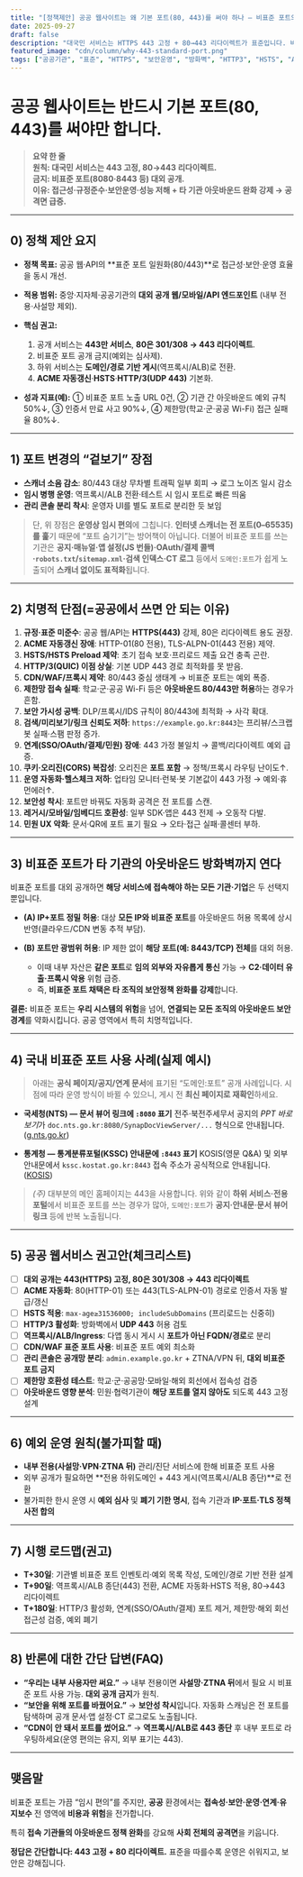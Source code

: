 ```yaml
---
title: "[정책제안] 공공 웹사이트는 왜 기본 포트(80, 443)를 써야 하나 — 비표준 포트의 숨은 비용과 위험"
date: 2025-09-27
draft: false
description: "대국민 서비스는 HTTPS 443 고정 + 80→443 리다이렉트가 표준입니다. 비표준 포트(8080, 8443 등)를 대외 공개에 쓰면 접근성·규정준수·보안운영·성능이 무너지고, 접속 기관들의 아웃바운드 방화벽까지 열게 만들어 공격면을 확장합니다."
featured_image: "cdn/column/why-443-standard-port.png"
tags: ["공공기관", "표준", "HTTPS", "보안운영", "방화벽", "HTTP3", "HSTS", "ACME"]
---
```


# 공공 웹사이트는 반드시 기본 포트(80, 443)를 써야만 합니다.

> **요약 한 줄**  
> **원칙: 대국민 서비스는 443 고정, 80→443 리다이렉트.**  
> **금지: 비표준 포트(8080·8443 등) 대외 공개.**  
> **이유: 접근성·규정준수·보안운영·성능 저해 + 타 기관 아웃바운드 완화 강제 → 공격면 급증.**  

---

## 0) 정책 제안 요지

* **정책 목표:** 공공 웹·API의 **표준 포트 일원화(80/443)**로 접근성·보안·운영 효율을 동시 개선.
* **적용 범위:** 중앙·지자체·공공기관의 **대외 공개 웹/모바일/API 엔드포인트** (내부 전용·사설망 제외).
* **핵심 권고:**

  1. 공개 서비스는 **443만 서비스**, **80은 301/308 → 443 리다이렉트**.
  2. 비표준 포트 공개 금지(예외는 심사제).
  3. 하위 서비스는 **도메인/경로 기반 게시**(역프록시/ALB)로 전환.
  4. **ACME 자동갱신**·**HSTS**·**HTTP/3(UDP 443)** 기본화.
* **성과 지표(예):** ① 비표준 포트 노출 URL 0건, ② 기관 간 아웃바운드 예외 규칙 50%↓, ③ 인증서 만료 사고 90%↓, ④ 제한망(학교·군·공공 Wi-Fi) 접근 실패율 80%↓.

---

## 1) 포트 변경의 “겉보기” 장점

* **스캐너 소음 감소**: 80/443 대상 무차별 트래픽 일부 회피 → 로그 노이즈 일시 감소
* **임시 병행 운영**: 역프록시/ALB 전환·테스트 시 임시 포트로 빠른 띄움
* **관리 콘솔 분리 착시**: 운영자 UI를 별도 포트로 분리한 듯 보임

> 단, 위 장점은 **운영상 임시 편의**에 그칩니다. **인터넷 스캐너는 전 포트(0–65535)를 훑**기 때문에 “포트 숨기기”는 방어책이 아닙니다.
> 더불어 비표준 포트를 쓰는 기관은 **공지·매뉴얼·앱 설정(JS 번들)·OAuth/결제 콜백·`robots.txt`/`sitemap.xml`·검색 인덱스·CT 로그** 등에서 `도메인:포트`가 쉽게 노출되어 **스캐너 없이도 표적화**됩니다.

---

## 2) 치명적 단점(=공공에서 쓰면 안 되는 이유)

1. **규정·표준 미준수**: 공공 웹/API는 **HTTPS(443)** 강제, 80은 리다이렉트 용도 권장.
2. **ACME 자동갱신 장애**: HTTP-01(80 전용), TLS-ALPN-01(443 전용) 제약.
3. **HSTS/HSTS Preload 제약**: 초기 접속 보호·프리로드 제출 요건 충족 곤란.
4. **HTTP/3(QUIC) 이점 상실**: 기본 UDP 443 경로 최적화를 못 받음.
5. **CDN/WAF/프록시 제약**: 80/443 중심 생태계 → 비표준 포트는 예외 폭증.
6. **제한망 접속 실패**: 학교·군·공공 Wi-Fi 등은 **아웃바운드 80/443만 허용**하는 경우가 흔함.
7. **보안 가시성 공백**: DLP/프록시/IDS 규칙이 80/443에 최적화 → 사각 확대.
8. **검색/미리보기/링크 신뢰도 저하**: `https://example.go.kr:8443`는 프리뷰/스크랩봇 실패·스팸 판정 증가.
9. **연계(SSO/OAuth/결제/민원) 장애**: 443 가정 불일치 → 콜백/리다이렉트 예외 급증.
10. **쿠키·오리진(CORS) 복잡성**: 오리진은 **포트 포함** → 정책/프록시 라우팅 난이도↑.
11. **운영 자동화·헬스체크 저하**: 업타임 모니터·런북·봇 기본값이 443 가정 → 예외·휴먼에러↑.
12. **보안성 착시**: 포트만 바꿔도 자동화 공격은 전 포트를 스캔.
13. **레거시/모바일/임베디드 호환성**: 일부 SDK·앱은 443 전제 → 오동작 다발.
14. **민원 UX 악화**: 문서·QR에 포트 표기 필요 → 오타·접근 실패·콜센터 부하.

---

## 3) 비표준 포트가 **타 기관의 아웃바운드 방화벽**까지 연다

비표준 포트를 대외 공개하면 **해당 서비스에 접속해야 하는 모든 기관·기업**은 두 선택지뿐입니다.

* **(A) IP+포트 정밀 허용**: 대상 **모든 IP와 비표준 포트**를 아웃바운드 허용 목록에 상시 반영(클라우드/CDN 변동 추적 부담).
* **(B) 포트만 광범위 허용**: IP 제한 없이 **해당 포트(예: 8443/TCP) 전체**를 대외 허용.

  * 이때 내부 자산은 **같은 포트**로 **임의 외부와 자유롭게 통신** 가능 → **C2·데이터 유출·프록시 악용** 위험 급증.
  * 즉, **비표준 포트 채택은 타 조직의 보안정책 완화를 강제**합니다.

**결론:** 비표준 포트는 **우리 시스템의 위험**을 넘어, **연결되는 모든 조직의 아웃바운드 보안 경계**를 약화시킵니다. 공공 영역에서 특히 치명적입니다.

---

## 4) 국내 비표준 포트 사용 사례(실제 예시)

> 아래는 **공식 페이지/공지/연계 문서**에 표기된 “도메인:포트” 공개 사례입니다. 시점에 따라 운영 방식이 바뀔 수 있으니, 게시 전 **최신 페이지로 재확인**하세요.

* **국세청(NTS) — 문서 뷰어 링크에 `:8080` 표기**
  전주·북전주세무서 공지의 *PPT 바로보기*가 `doc.nts.go.kr:8080/SynapDocViewServer/...` 형식으로 안내됩니다. ([g.nts.go.kr][1])

* **통계청 — 통계분류포털(KSSC) 안내문에 `:8443` 표기**
  KOSIS(영문 Q&A) 및 외부 안내문에서 `kssc.kostat.go.kr:8443` 접속 주소가 공식적으로 안내됩니다. ([KOSIS][2])

> *(주)* 대부분의 메인 홈페이지는 443을 사용합니다. 위와 같이 **하위 서비스·전용 포털**에서 비표준 포트를 쓰는 경우가 많아, `도메인:포트`가 **공지·안내문·문서 뷰어 링크** 등에 반복 노출됩니다.

---

## 5) 공공 웹서비스 권고안(체크리스트)

* [ ] **대외 공개는 443(HTTPS) 고정, 80은 301/308 → 443 리다이렉트**
* [ ] **ACME 자동화**: 80(HTTP-01) 또는 443(TLS-ALPN-01) 경로로 인증서 자동 발급/갱신
* [ ] **HSTS 적용**: `max-age≥31536000; includeSubDomains` (프리로드는 신중히)
* [ ] **HTTP/3 활성화**: 방화벽에서 **UDP 443** 허용 검토
* [ ] **역프록시/ALB/Ingress**: 다앱 동시 게시 시 **포트가 아닌 FQDN/경로**로 분리
* [ ] **CDN/WAF 표준 포트 사용**: 비표준 포트 예외 최소화
* [ ] **관리 콘솔은 공개망 분리**: `admin.example.go.kr` + ZTNA/VPN 뒤, **대외 비표준 포트 금지**
* [ ] **제한망 호환성 테스트**: 학교·군·공공망·모바일·해외 회선에서 접속성 검증
* [ ] **아웃바운드 영향 분석**: 민원·협력기관이 **해당 포트를 열지 않아도** 되도록 443 고정 설계

---

## 6) 예외 운영 원칙(불가피할 때)

* **내부 전용(사설망·VPN·ZTNA 뒤)** 관리/진단 서비스에 한해 비표준 포트 사용
* 외부 공개가 필요하면 **전용 하위도메인 + 443 게시(역프록시/ALB 종단)**로 전환
* 불가피한 한시 운영 시 **예외 심사** 및 **폐기 기한 명시**, 접속 기관과 **IP·포트·TLS 정책 사전 합의**

---

## 7) 시행 로드맵(권고)

* **T+30일**: 기관별 비표준 포트 인벤토리·예외 목록 작성, 도메인/경로 기반 전환 설계
* **T+90일**: 역프록시/ALB 종단(443) 전환, ACME 자동화·HSTS 적용, 80→443 리다이렉트
* **T+180일**: HTTP/3 활성화, 연계(SSO/OAuth/결제) 포트 제거, 제한망·해외 회선 접근성 검증, 예외 폐기

---

## 8) 반론에 대한 간단 답변(FAQ)

* **“우리는 내부 사용자만 써요.”** → 내부 전용이면 **사설망·ZTNA 뒤**에서 필요 시 비표준 포트 사용 가능. **대외 공개 금지**가 원칙.
* **“보안을 위해 포트를 바꿨어요.”** → **보안성 착시**입니다. 자동화 스캐닝은 전 포트를 탐색하며 공개 문서·앱 설정·CT 로그로도 노출됩니다.
* **“CDN이 안 돼서 포트를 썼어요.”** → **역프록시/ALB로 443 종단** 후 내부 포트로 라우팅하세요(운영 편의는 유지, 외부 표기는 443).

---

## 맺음말

비표준 포트는 가끔 “임시 편의”를 주지만, **공공** 환경에서는 **접속성·보안·운영·연계·유지보수** 전 영역에 **비용과 위험**을 전가합니다.  

특히 **접속 기관들의 아웃바운드 정책 완화**를 강요해 **사회 전체의 공격면**을 키웁니다. 

**정답은 간단합니다: 443 고정 + 80 리다이렉트.** 표준을 따를수록 운영은 쉬워지고, 보안은 강해집니다.

[1]: https://g.nts.go.kr/jeonju/na/ntt/selectNttInfo.do?mi=4273&nttSn=1294204&utm_source=chatgpt.com "20년 12월 결산법인은 3월말까지 법인세 신고․납부"
[2]: https://kosis.kr/eng/bulletinBoard/qnaView.do%3Bjsessionid%3DDSO2QNXgXOWey15JOa0iFqj3w1of8Pybt1wx1u7l1fV5B61ZzhpV8MsKnhvE7Pqv.STAT_WAS2_servlet_engine2?boardIdx=335628&utm_source=chatgpt.com "KOSIS KOrean Statistical Information Service"
